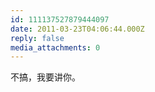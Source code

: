 ```yaml
---
id: 111137527879444097
date: 2011-03-23T04:06:44.000Z
reply: false
media_attachments: 0
---
```


不搞，我要讲你。

